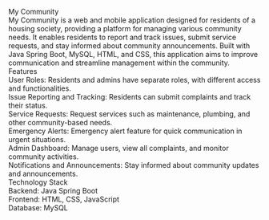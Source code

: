 My Community<br>
My Community is a web and mobile application designed for residents of a housing society, providing a platform for managing various community needs. It enables residents to report and track issues, submit service requests, and stay informed about community announcements. Built with Java Spring Boot, MySQL, HTML, and CSS, this application aims to improve communication and streamline management within the community.
<br>
Features<br>
User Roles: Residents and admins have separate roles, with different access and functionalities.<br>
Issue Reporting and Tracking: Residents can submit complaints and track their status.<br>
Service Requests: Request services such as maintenance, plumbing, and other community-based needs.<br>
Emergency Alerts: Emergency alert feature for quick communication in urgent situations.<br>
Admin Dashboard: Manage users, view all complaints, and monitor community activities.<br>
Notifications and Announcements: Stay informed about community updates and announcements.<br>
Technology Stack<br>
Backend: Java Spring Boot<br>
Frontend: HTML, CSS, JavaScript<br>
Database: MySQL<br>
